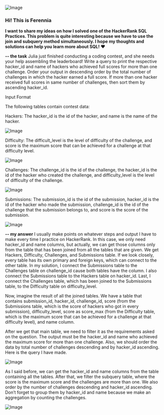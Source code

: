 ![Image](https://github.com/user-attachments/assets/c34dfb21-6cf4-448e-ab00-9e6ae33fdebf)

### Hi! This is Ferennia

**I want to share my ideas on how I solved one of the HackerRank SQL Practices. This problem is quite interesting because we have to use the join and subquery method simultaneously. I hope my thoughts and solutions can help you learn more about SQL!** ❤

**-- the task**
Julia just finished conducting a coding contest, and she needs your help assembling the leaderboard! Write a query to print the respective hacker_id and name of hackers who achieved full scores for more than one challenge. Order your output in descending order by the total number of challenges in which the hacker earned a full score. If more than one hacker received full scores in same number of challenges, then sort them by ascending hacker_id.

Input Format

The following tables contain contest data:

Hackers: The hacker_id is the id of the hacker, and name is the name of the hacker.

![Image](https://github.com/user-attachments/assets/86670ea4-d2e9-42d4-aa28-1005552f6ee2)

Difficulty: The difficult_level is the level of difficulty of the challenge, and score is the maximum score that can be achieved for a challenge at that difficulty level.

![Image](https://github.com/user-attachments/assets/4cb02416-de98-4a88-bf10-17808b473290)

Challenges: The challenge_id is the id of the challenge, the hacker_id is the id of the hacker who created the challenge, and difficulty_level is the level of difficulty of the challenge.

![Image](https://github.com/user-attachments/assets/eb29974b-084b-40c6-88cc-b08408eee64c)

Submissions: The submission_id is the id of the submission, hacker_id is the id of the hacker who made the submission, challenge_id is the id of the challenge that the submission belongs to, and score is the score of the submission.

![Image](https://github.com/user-attachments/assets/546ceebd-2e0b-488a-8951-af5ce92be849)

**-- my answer**
I usually make points on whatever steps and output I have to make every time I practice on HackerRank. In this case, we only need hacker_id and name columns, but actually, we can get those columns only from the table that has been joined from all the tables that are given. We get Hackers, Difficulty, Challenges, and Submissions table. If we look closely, every table has its own primary and foreign keys, which can connect to the other table. In my solution, I connect the Submissions table to the Challenges table on challenge_id cause both tables have the column. I also connect the Submissions table to the Hackers table on hacker_id. Last, I connect the Challenges table, which has been joined to the Submissions table, to the Difficulty table on difficulty_level.

Now, imagine the result of all the joined tables. We have a table that contains submission_id, hacker_id, challenge_id, score (from the Submissions table, which is the score of hackers who got in every submission), difficulty_level, score as score_max (from the Difficulty table, which is the maximum score that can be achieved for a challenge at that difficulty level), and name column.

After we get that main table, we need to filter it as the requirements asked on the question. The output must be the hacker_id and name who achieved the maximum score for more than one challenge. Also, we should order the data by total number of challenges descending and by hacker_id ascending. Here is the query I have made.

![Image](https://github.com/user-attachments/assets/92b5671c-a287-4983-b35f-7275ecaef6ff)

As I said before, we can get the hacker_id and name columns from the table containing all the tables. After that, we filter the subquery table, where the score is the maximum score and the challenges are more than one. We also order by the number of challenges descending and hacker_id ascending. Don’t forget to group them by hacker_id and name because we make an aggregation by counting the challenges.


![Image](https://github.com/user-attachments/assets/646ed16d-ae9c-40f5-a2e4-5d2f5cc8be83)
